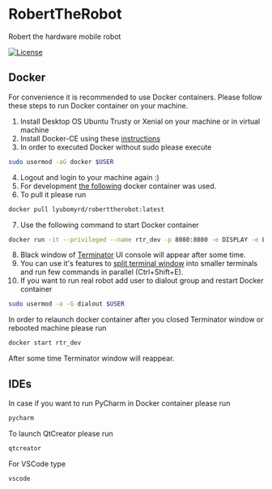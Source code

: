 # RobertTheRobot

Robert the hardware mobile robot

[![License](https://img.shields.io/github/license/ucuapps/robert.svg)](https://github.com/ucuapps/robert/blob/kinetic-devel/LICENSE)


## Docker
For convenience it is recommended to use Docker containers.
Please follow these steps to run Docker container on your machine.

 1. Install Desktop OS Ubuntu Trusty or Xenial on your machine or in virtual machine
 2. Install Docker-CE using these [instructions](https://docs.docker.com/engine/installation/linux/docker-ce/ubuntu/)
 3. In order to executed Docker without sudo please execute
```bash
sudo usermod -aG docker $USER
```
 4. Logout and login to your machine again :)
 5. For development [the following](http://hub.docker.com/r/lyubomyrd/roberttherobot/) docker container was used.
 6. To pull it please run
```bash
docker pull lyubomyrd/roberttherobot:latest
```
 7. Use the following command to start Docker container
```bash
docker run -it --privileged --name rtr_dev -p 8080:8080 -e DISPLAY -e LOCAL_USER_ID=$(id -u) -v /tmp/.X11-unix:/tmp/.X11-unix:rw lyubomyrd/roberttherobot:latest
```
 8. Black window of [Terminator](https://gnometerminator.blogspot.com/p/introduction.html) UI console will appear after some time.
 9. You can use it's features to [split terminal window](https://linux.die.net/man/1/terminator) into smaller terminals and run few commands in parallel (Ctrl+Shift+E).
 10. If you want to run real robot add user to dialout group and restart Docker container
```bash
sudo usermod -a -G dialout $USER
```

In order to relaunch docker container after you closed Terminator window or rebooted machine please run
```bash
docker start rtr_dev
```
After some time Terminator window will reappear.

## IDEs

In case if you want to run PyCharm in Docker container please run

```bash
pycharm
```

To launch QtCreator please run

```bash
qtcreator
```

For VSCode type
```bash
vscode
```

